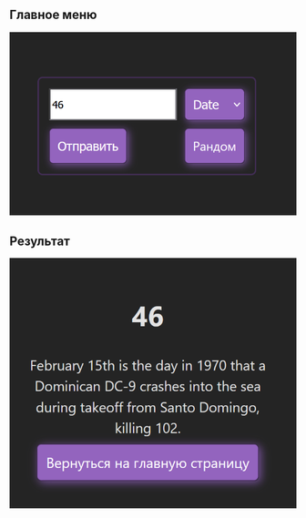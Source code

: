 ## Главное меню

![Главное меню](/pictures/screenshot_1.png)

## Результат

![Результат](/pictures//Screenshot_2.png)
